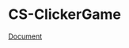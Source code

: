# CS-ClickerGame

[Document](https://drive.google.com/drive/folders/13oUk63opFt6A3HlLf2QwjTSt-FgyO-Jg?usp=sharing)
